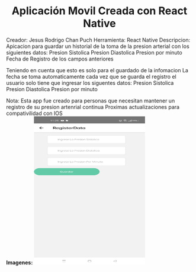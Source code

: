 <h1 align="center"> Aplicación Movil Creada con React Native</h1>

Creador: Jesus Rodrigo Chan Puch
Herramienta: React Native
Descripcion:
Apicacion para guardar un historial de la toma de la presion arterial con los siguientes datos:
Presion Sistolica
Presion Diastolica
Presion por minuto
Fecha de Registro de los campos anteriores

Teniendo en cuenta que esto es solo para el guardado de la infomacion
La fecha se toma automaticamente cada vez que se guarda el registro el usuario solo tiene que ingresar
los siguentes datos:
Presion Sistolica
Presion Diastolica
Presion por minuto

Nota: Esta app fue creado para personas que necesitan mantener un registro de su presion artenrial continua
Proximas actualizaciones para compativilidad con IOS  
<b>Imagenes:<b>
<img src="https://github.com/JesusRodrigoChanPuch/RegistroPresionArterial/blob/main/public/img/movil1.jpeg" width="300" height="400">


<!-- ![Mivil1](https://user-images.githubusercontent.com/60444896/189574643-b79da73a-017b-4f2c-87cb-43d0237ab366.jpeg)
![movil2](https://user-images.githubusercontent.com/60444896/189574647-9ee0499e-4717-4f71-8f90-314e9b428c4e.jpeg) -->
